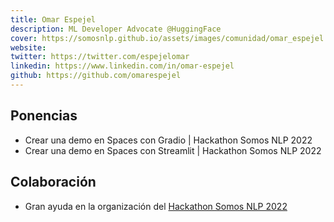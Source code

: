 ```yaml
---
title: Omar Espejel
description: ML Developer Advocate @HuggingFace  
cover: https://somosnlp.github.io/assets/images/comunidad/omar_espejel.jpg
website: 
twitter: https://twitter.com/espejelomar
linkedin: https://www.linkedin.com/in/omar-espejel
github: https://github.com/omarespejel
---
```


## Ponencias

- Crear una demo en Spaces con Gradio | Hackathon Somos NLP 2022
- Crear una demo en Spaces con Streamlit | Hackathon Somos NLP 2022

## Colaboración

- Gran ayuda en la organización del [Hackathon Somos NLP 2022](/blog/hackathon-2022)
